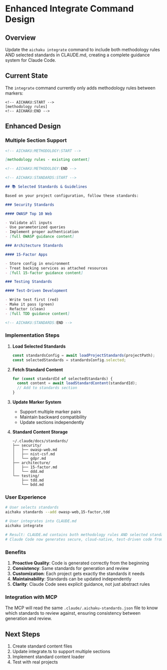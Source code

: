 # Enhanced Integrate Command Design

## Overview

Update the `aichaku integrate` command to include both methodology rules AND
selected standards in CLAUDE.md, creating a complete guidance system for Claude
Code.

## Current State

The `integrate` command currently only adds methodology rules between markers:

```
<!-- AICHAKU:START -->
[methodology rules]
<!-- AICHAKU:END -->
```

## Enhanced Design

### Multiple Section Support

```markdown
<!-- AICHAKU:METHODOLOGY:START -->

[methodology rules - existing content]

<!-- AICHAKU:METHODOLOGY:END -->

<!-- AICHAKU:STANDARDS:START -->

## 📚 Selected Standards & Guidelines

Based on your project configuration, follow these standards:

### Security Standards

#### OWASP Top 10 Web

- Validate all inputs
- Use parameterized queries
- Implement proper authentication
- [full OWASP guidance content]

### Architecture Standards

#### 15-Factor Apps

- Store config in environment
- Treat backing services as attached resources
- [full 15-factor guidance content]

### Testing Standards

#### Test-Driven Development

- Write test first (red)
- Make it pass (green)
- Refactor (clean)
- [full TDD guidance content]

<!-- AICHAKU:STANDARDS:END -->
```

### Implementation Steps

1. **Load Selected Standards**

   ```typescript
   const standardsConfig = await loadProjectStandards(projectPath);
   const selectedStandards = standardsConfig.selected;
   ```

2. **Fetch Standard Content**

   ```typescript
   for (const standardId of selectedStandards) {
     const content = await loadStandardContent(standardId);
     // Add to standards section
   }
   ```

3. **Update Marker System**
   - Support multiple marker pairs
   - Maintain backward compatibility
   - Update sections independently

4. **Standard Content Storage**
   ```
   ~/.claude/docs/standards/
   ├── security/
   │   ├── owasp-web.md
   │   ├── nist-csf.md
   │   └── gdpr.md
   ├── architecture/
   │   ├── 15-factor.md
   │   └── ddd.md
   └── testing/
       ├── tdd.md
       └── bdd.md
   ```

### User Experience

```bash
# User selects standards
aichaku standards --add owasp-web,15-factor,tdd

# User integrates into CLAUDE.md
aichaku integrate

# Result: CLAUDE.md contains both methodology rules AND selected standards
# Claude Code now generates secure, cloud-native, test-driven code from the start
```

### Benefits

1. **Proactive Quality**: Code is generated correctly from the beginning
2. **Consistency**: Same standards for generation and review
3. **Customization**: Each project gets exactly the standards it needs
4. **Maintainability**: Standards can be updated independently
5. **Clarity**: Claude Code sees explicit guidance, not just abstract rules

### Integration with MCP

The MCP will read the same `.claude/.aichaku-standards.json` file to know which
standards to review against, ensuring consistency between generation and review.

## Next Steps

1. Create standard content files
2. Update integrate.ts to support multiple sections
3. Implement standard content loader
4. Test with real projects
